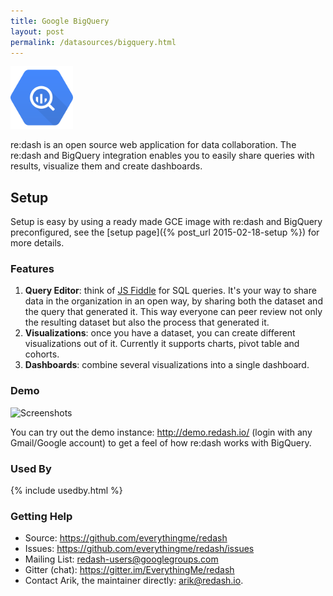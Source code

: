 ```yaml
---
title: Google BigQuery
layout: post
permalink: /datasources/bigquery.html
---
```


<img src="/static/img/bigquery-logo.png" width="100px"/>

re:dash is an open source web application for data collaboration. The re:dash and BigQuery integration enables you to easily share queries with results, visualize them and create dashboards.

## Setup

Setup is easy by using a ready made GCE image with re:dash and BigQuery preconfigured, see the [setup page]({% post_url 2015-02-18-setup %}) for more details.

### Features

1. **Query Editor**: think of [JS Fiddle](http://jsfiddle.net) for SQL queries. It's your way to share data in the organization in an open way, by sharing both the dataset and the query that generated it. This way everyone can peer review not only the resulting dataset but also the process that generated it.
2. **Visualizations**: once you have a dataset, you can create different visualizations out of it. Currently it supports charts, pivot table and cohorts.
3. **Dashboards**: combine several visualizations into a single dashboard.

### Demo

![Screenshots](https://raw.github.com/EverythingMe/redash/screenshots/screenshots.gif)

You can try out the demo instance: <a href="http://demo.redash.io" onclick="trackOutboundLink('http://demo.redash.io'); return false;">http://demo.redash.io/</a> (login with any Gmail/Google account) to get a feel of how re:dash works with BigQuery.

### Used By

{% include usedby.html %}

### Getting Help

* Source: https://github.com/everythingme/redash
* Issues: https://github.com/everythingme/redash/issues
* Mailing List: redash-users@googlegroups.com
* Gitter (chat): https://gitter.im/EverythingMe/redash
* Contact Arik, the maintainer directly: arik@redash.io.
